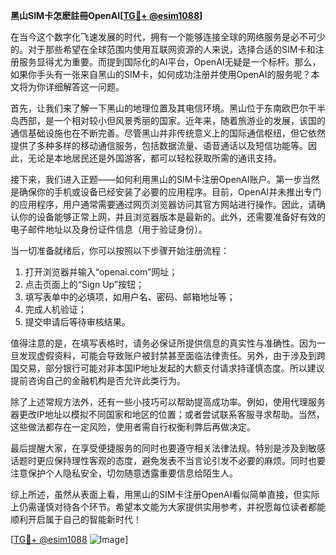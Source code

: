 **黑山SIM卡怎麽註冊OpenAI[[TG💪+ @esim1088](https://t.me/s/esim1088)]**

在当今这个数字化飞速发展的时代，拥有一个能够连接全球的网络服务是必不可少的。对于那些希望在全球范围内使用互联网资源的人来说，选择合适的SIM卡和注册服务显得尤为重要。而提到国际化的AI平台，OpenAI无疑是一个标杆。那么，如果你手头有一张来自黑山的SIM卡，如何成功注册并使用OpenAI的服务呢？本文将为你详细解答这一问题。

首先，让我们来了解一下黑山的地理位置及其电信环境。黑山位于东南欧巴尔干半岛西部，是一个相对较小但风景秀丽的国家。近年来，随着旅游业的发展，该国的通信基础设施也在不断完善。尽管黑山并非传统意义上的国际通信枢纽，但它依然提供了多种多样的移动通信服务，包括数据流量、语音通话以及短信功能等。因此，无论是本地居民还是外国游客，都可以轻松获取所需的通讯支持。

接下来，我们进入正题——如何利用黑山的SIM卡注册OpenAI账户。第一步当然是确保你的手机或设备已经安装了必要的应用程序。目前，OpenAI并未推出专门的应用程序，用户通常需要通过网页浏览器访问其官方网站进行操作。因此，请确认你的设备能够正常上网，并且浏览器版本是最新的。此外，还需要准备好有效的电子邮件地址以及身份证件信息（用于验证身份）。

当一切准备就绪后，你可以按照以下步骤开始注册流程：
1. 打开浏览器并输入“openai.com”网址；
2. 点击页面上的“Sign Up”按钮；
3. 填写表单中的必填项，如用户名、密码、邮箱地址等；
4. 完成人机验证；
5. 提交申请后等待审核结果。

值得注意的是，在填写表格时，请务必保证所提供信息的真实性与准确性。因为一旦发现虚假资料，可能会导致账户被封禁甚至面临法律责任。另外，由于涉及到跨国交易，部分银行可能对非本国IP地址发起的大额支付请求持谨慎态度。所以建议提前咨询自己的金融机构是否允许此类行为。

除了上述常规方法外，还有一些小技巧可以帮助提高成功率。例如，使用代理服务器更改IP地址以模拟不同国家和地区的位置；或者尝试联系客服寻求帮助。当然，这些做法都存在一定风险，使用者需自行权衡利弊后再做决定。

最后提醒大家，在享受便捷服务的同时也要遵守相关法律法规。特别是涉及到敏感话题时更应保持理性客观的态度，避免发表不当言论引发不必要的麻烦。同时也要注意保护个人隐私安全，切勿随意透露重要信息给陌生人。

综上所述，虽然从表面上看，用黑山的SIM卡注册OpenAI看似简单直接，但实际上仍需谨慎对待各个环节。希望本文能为大家提供实用参考，并祝愿每位读者都能顺利开启属于自己的智能新时代！

[[TG💪+ @esim1088](https://t.me/s/esim1088) ![Image](https://i.postimg.cc/4NQfJmqS/Snipaste-2025-05-13-00-14-12.png)]